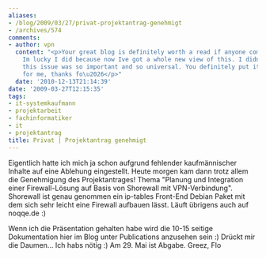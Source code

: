 ```yaml
---
aliases:
- /blog/2009/03/27/privat-projektantrag-genehmigt
- /archives/574
comments:
- author: vpn
  content: "<p>Your great blog is definitely worth a read if anyone comes across it.
    Im lucky I did because now Ive got a whole new view of this. I didnt realise that
    this issue was so important and so universal. You definitely put it in perspective
    for me, thanks fo\u2026</p>"
  date: '2010-12-13T21:14:39'
date: '2009-03-27T12:15:35'
tags:
- it-systemkaufmann
- projektarbeit
- fachinformatiker
- it
- projektantrag
title: Privat | Projektantrag genehmigt
---
```


Eigentlich hatte ich mich ja schon aufgrund fehlender kaufmännischer
Inhalte auf eine Ablehung eingestellt. Heute morgen kam dann trotz allem
die Genehmigung des Projektantrages! Thema "Planung und Integration einer
Firewall-Lösung auf Basis von Shorewall mit VPN-Verbindung". Shorewall ist
genau genommen ein ip-tables Front-End Debian Paket mit dem sich sehr
leicht eine Firewall aufbauen lässt. Läuft übrigens auch auf noqqe.de :)

Wenn ich die Präsentation gehalten habe wird die 10-15 seitige
Dokumentation hier im Blog unter Publications anzusehen sein :) Drückt mir
die Daumen... Ich habs nötig :) Am 29. Mai ist Abgabe.  Greez, Flo